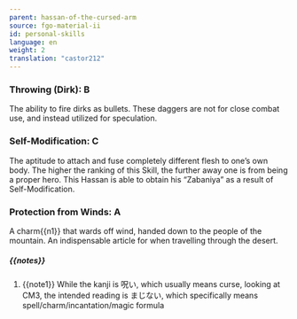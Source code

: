 ```yaml
---
parent: hassan-of-the-cursed-arm
source: fgo-material-ii
id: personal-skills
language: en
weight: 2
translation: "castor212"
---
```


### Throwing (Dirk): B

The ability to fire dirks as bullets. These daggers are not for close combat use, and instead utilized for speculation.

### Self-Modification: C

The aptitude to attach and fuse completely different flesh to one’s own body. The higher the ranking of this Skill, the further away one is from being a proper hero.
This Hassan is able to obtain his “Zabaniya” as a result of Self-Modification.

### Protection from Winds: A

A charm{{n1}} that wards off wind, handed down to the people of the mountain.
An indispensable article for when travelling through the desert.

##### {{notes}}

1. {{note1}} While the kanji is 呪い, which usually means curse, looking at CM3, the intended reading is まじない, which specifically means spell/charm/incantation/magic formula
